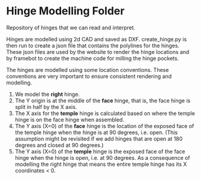 Hinge Modelling Folder
======================

Repository of hinges that we can read and interpret.

Hinges are modelled using 2d CAD and saved as DXF.  create\_hinge.py is then run to create a json file that contains the polylines for the hinges. These json files are used by the website to render the hinge locations and by framebot to create the machine code for milling the hinge pockets.

The hinges are modelled using some location conventions.  These conventions are very important to ensure consistent rendering and modelling.

1. We model the **right** hinge.
2. The Y origin is at the middle of the **face** hinge, that is, the face hinge is split in half by the X axis.
3. The X axis for the **temple** hinge is calculated based on where the temple hinge is on the face hinge when assembled.
4. The Y axis (X=0) of the **face** hinge is the location of the exposed face of the temple hinge when the hinge is at 90 degrees, i.e. open. (This assumption might be revisited if we add hinges that are open at 180 degrees and closed at 90 degrees.)
5. The Y axis (X=0) of the **temple** hinge is the exposed face of the face hinge when the hinge is open, i.e. at 90 degrees. As a consequence of modelling the right hinge that means the entire temple hinge has its X coordinates < 0.

